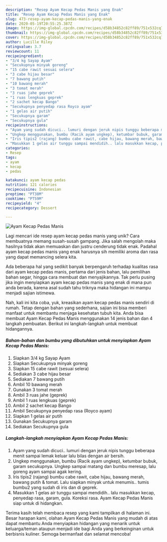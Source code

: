 ```yaml
---
description: "Resep Ayam Kecap Pedas Manis yang Enak"
title: "Resep Ayam Kecap Pedas Manis yang Enak"
slug: 473-resep-ayam-kecap-pedas-manis-yang-enak
date: 2020-05-19T20:55:25.387Z
image: https://img-global.cpcdn.com/recipes/d58b34852c82ff89/751x532cq70/ayam-kecap-pedas-manis-foto-resep-utama.jpg
thumbnail: https://img-global.cpcdn.com/recipes/d58b34852c82ff89/751x532cq70/ayam-kecap-pedas-manis-foto-resep-utama.jpg
cover: https://img-global.cpcdn.com/recipes/d58b34852c82ff89/751x532cq70/ayam-kecap-pedas-manis-foto-resep-utama.jpg
author: Lucille Riley
ratingvalue: 3.7
reviewcount: 11
recipeingredient:
- "3/4 kg Sayap Ayam"
- "Secukupnya minyak goreng"
- "15 cabe rawit sesuai selera"
- "3 cabe hijau besar"
- "7 bawang putih"
- "10 bawang merah"
- "3 tomat merah"
- "3 ruas jahe geprek"
- "1 ruas lengkuas geprek"
- "2 sachet kecap Bango"
- "Secukupnya penyedap rasa Royco ayam"
- "1 gelas air putih"
- "Secukupnya garam"
- "Secukupnya gula"
recipeinstructions:
- "Ayam yang sudah dicuci.. lumuri dengan jeruk nipis tunggu beberapa menit sampai lemak keluar lalu bilas dengan air bersih."
- "Ungkep menggunakan, bumbu (Racik ayam ungkep), ketumbar bubuk, garam secukupnya. Ungkep sampai matang dan bumbu meresap, lalu goreng ayam sampai agak kering."
- "Iris tipis2 (rajang) bumbu cabe rawit, cabe hijau, bawang merah, bawang putih &amp; tomat. Lalu siapkan minyak untuk menumis.. tumis bumbu2 yang sudah di iris dan di geprek."
- "Masukkan 1 gelas air tunggu sampai mendidih.. lalu masukkan kecap, penyedap rasa, garam, gula. Koreksi rasa. Ayam Kecap Pedas Manis siap untuk di hidangkan."
categories:
- Resep
tags:
- ayam
- kecap
- pedas

katakunci: ayam kecap pedas 
nutrition: 121 calories
recipecuisine: Indonesian
preptime: "PT38M"
cooktime: "PT59M"
recipeyield: "4"
recipecategory: Dessert

---
```



![Ayam Kecap Pedas Manis](https://img-global.cpcdn.com/recipes/d58b34852c82ff89/751x532cq70/ayam-kecap-pedas-manis-foto-resep-utama.jpg)

Lagi mencari ide resep ayam kecap pedas manis yang unik? Cara membuatnya memang susah-susah gampang. Jika salah mengolah maka hasilnya tidak akan memuaskan dan justru cenderung tidak enak. Padahal ayam kecap pedas manis yang enak harusnya sih memiliki aroma dan rasa yang dapat memancing selera kita.

Ada beberapa hal yang sedikit banyak berpengaruh terhadap kualitas rasa dari ayam kecap pedas manis, pertama dari jenis bahan, lalu pemilihan bahan segar, hingga cara membuat dan menyajikannya. Tak perlu pusing jika ingin menyiapkan ayam kecap pedas manis yang enak di mana pun anda berada, karena asal sudah tahu triknya maka hidangan ini mampu menjadi sajian istimewa.




Nah, kali ini kita coba, yuk, kreasikan ayam kecap pedas manis sendiri di rumah. Tetap dengan bahan yang sederhana, sajian ini bisa memberi manfaat untuk membantu menjaga kesehatan tubuh kita. Anda bisa membuat Ayam Kecap Pedas Manis menggunakan 14 jenis bahan dan 4 langkah pembuatan. Berikut ini langkah-langkah untuk membuat hidangannya.

<!--inarticleads1-->

##### Bahan-bahan dan bumbu yang dibutuhkan untuk menyiapkan Ayam Kecap Pedas Manis:

1. Siapkan 3/4 kg Sayap Ayam
1. Siapkan Secukupnya minyak goreng
1. Siapkan 15 cabe rawit (sesuai selera)
1. Sediakan 3 cabe hijau besar
1. Sediakan 7 bawang putih
1. Ambil 10 bawang merah
1. Gunakan 3 tomat merah
1. Ambil 3 ruas jahe (geprek)
1. Ambil 1 ruas lengkuas (geprek)
1. Ambil 2 sachet kecap Bango
1. Ambil Secukupnya penyedap rasa (Royco ayam)
1. Siapkan 1 gelas air putih
1. Gunakan Secukupnya garam
1. Sediakan Secukupnya gula




<!--inarticleads2-->

##### Langkah-langkah menyiapkan Ayam Kecap Pedas Manis:

1. Ayam yang sudah dicuci.. lumuri dengan jeruk nipis tunggu beberapa menit sampai lemak keluar lalu bilas dengan air bersih.
1. Ungkep menggunakan, bumbu (Racik ayam ungkep), ketumbar bubuk, garam secukupnya. Ungkep sampai matang dan bumbu meresap, lalu goreng ayam sampai agak kering.
1. Iris tipis2 (rajang) bumbu cabe rawit, cabe hijau, bawang merah, bawang putih &amp; tomat. Lalu siapkan minyak untuk menumis.. tumis bumbu2 yang sudah di iris dan di geprek.
1. Masukkan 1 gelas air tunggu sampai mendidih.. lalu masukkan kecap, penyedap rasa, garam, gula. Koreksi rasa. Ayam Kecap Pedas Manis siap untuk di hidangkan.




Terima kasih telah membaca resep yang kami tampilkan di halaman ini. Besar harapan kami, olahan Ayam Kecap Pedas Manis yang mudah di atas dapat membantu Anda menyiapkan hidangan yang menarik untuk keluarga/teman ataupun menjadi ide bagi Anda yang berkeinginan untuk berbisnis kuliner. Semoga bermanfaat dan selamat mencoba!

